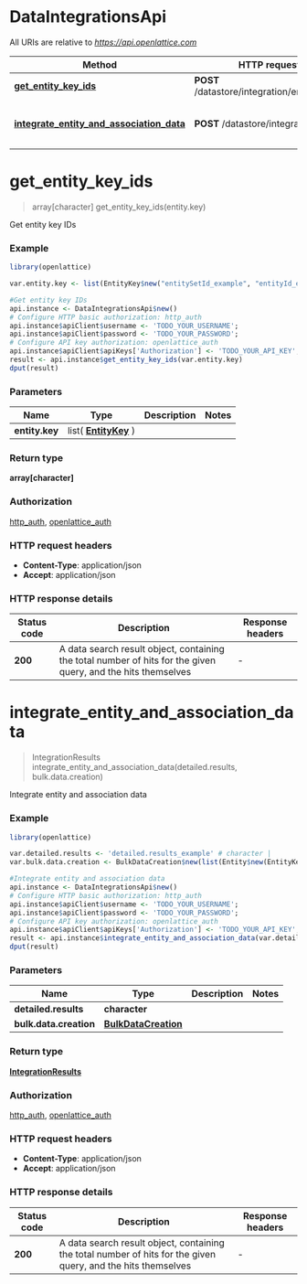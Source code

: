# DataIntegrationsApi

All URIs are relative to *https://api.openlattice.com*

Method | HTTP request | Description
------------- | ------------- | -------------
[**get_entity_key_ids**](DataIntegrationsApi.md#get_entity_key_ids) | **POST** /datastore/integration/entityKeyIds | Get entity key IDs
[**integrate_entity_and_association_data**](DataIntegrationsApi.md#integrate_entity_and_association_data) | **POST** /datastore/integration | Integrate entity and association data


# **get_entity_key_ids**
> array[character] get_entity_key_ids(entity.key)

Get entity key IDs

### Example
```R
library(openlattice)

var.entity.key <- list(EntityKey$new("entitySetId_example", "entityId_example")) # array[EntityKey] | 

#Get entity key IDs
api.instance <- DataIntegrationsApi$new()
# Configure HTTP basic authorization: http_auth
api.instance$apiClient$username <- 'TODO_YOUR_USERNAME';
api.instance$apiClient$password <- 'TODO_YOUR_PASSWORD';
# Configure API key authorization: openlattice_auth
api.instance$apiClient$apiKeys['Authorization'] <- 'TODO_YOUR_API_KEY';
result <- api.instance$get_entity_key_ids(var.entity.key)
dput(result)
```

### Parameters

Name | Type | Description  | Notes
------------- | ------------- | ------------- | -------------
 **entity.key** | list( [**EntityKey**](EntityKey.md) )|  | 

### Return type

**array[character]**

### Authorization

[http_auth](../README.md#http_auth), [openlattice_auth](../README.md#openlattice_auth)

### HTTP request headers

 - **Content-Type**: application/json
 - **Accept**: application/json

### HTTP response details
| Status code | Description | Response headers |
|-------------|-------------|------------------|
| **200** | A data search result object, containing the total number of hits for the given query, and the hits themselves |  -  |

# **integrate_entity_and_association_data**
> IntegrationResults integrate_entity_and_association_data(detailed.results, bulk.data.creation)

Integrate entity and association data

### Example
```R
library(openlattice)

var.detailed.results <- 'detailed.results_example' # character | 
var.bulk.data.creation <- BulkDataCreation$new(list(Entity$new(EntityKey$new("entitySetId_example", "entityId_example"), TODO)), list(Association$new(EntityKey$new("entitySetId_example", "entityId_example"), EntityKey$new("entitySetId_example", "entityId_example"), EntityKey$new("entitySetId_example", "entityId_example"), TODO))) # BulkDataCreation | 

#Integrate entity and association data
api.instance <- DataIntegrationsApi$new()
# Configure HTTP basic authorization: http_auth
api.instance$apiClient$username <- 'TODO_YOUR_USERNAME';
api.instance$apiClient$password <- 'TODO_YOUR_PASSWORD';
# Configure API key authorization: openlattice_auth
api.instance$apiClient$apiKeys['Authorization'] <- 'TODO_YOUR_API_KEY';
result <- api.instance$integrate_entity_and_association_data(var.detailed.results, var.bulk.data.creation)
dput(result)
```

### Parameters

Name | Type | Description  | Notes
------------- | ------------- | ------------- | -------------
 **detailed.results** | **character**|  | 
 **bulk.data.creation** | [**BulkDataCreation**](BulkDataCreation.md)|  | 

### Return type

[**IntegrationResults**](IntegrationResults.md)

### Authorization

[http_auth](../README.md#http_auth), [openlattice_auth](../README.md#openlattice_auth)

### HTTP request headers

 - **Content-Type**: application/json
 - **Accept**: application/json

### HTTP response details
| Status code | Description | Response headers |
|-------------|-------------|------------------|
| **200** | A data search result object, containing the total number of hits for the given query, and the hits themselves |  -  |


